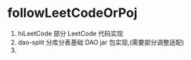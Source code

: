 # followLeetCodeOrPoj

1. hiLeetCode 部分 LeetCode 代码实现
2. dao-split 分库分表基础 DAO jar 包实现,(需要部分调整适配)
3. 
